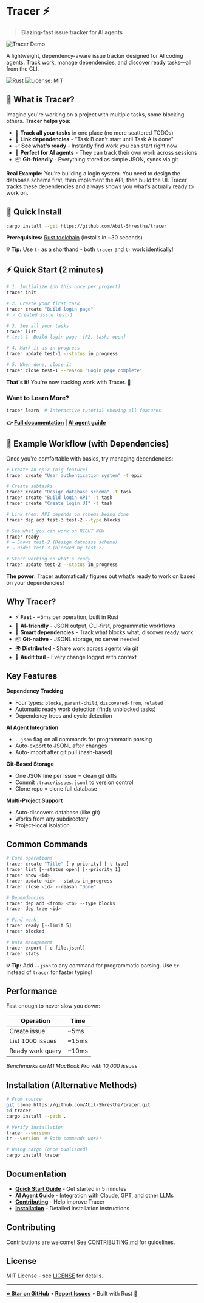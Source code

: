 # Tracer ⚡

> **Blazing-fast issue tracker for AI agents**

![Tracer Demo](src/assets/tracer.gif)

A lightweight, dependency-aware issue tracker designed for AI coding agents. Track work, manage dependencies, and discover ready tasks—all from the CLI.

[![Rust](https://img.shields.io/badge/rust-%23000000.svg?style=for-the-badge&logo=rust&logoColor=white)](https://www.rust-lang.org/)
[![License: MIT](https://img.shields.io/badge/License-MIT-yellow.svg?style=for-the-badge)](https://opensource.org/licenses/MIT)

## 🤔 What is Tracer?

Imagine you're working on a project with multiple tasks, some blocking others. **Tracer helps you:**

- 📝 **Track all your tasks** in one place (no more scattered TODOs)
- 🔗 **Link dependencies** - "Task B can't start until Task A is done"
- ✅ **See what's ready** - Instantly find work you can start right now
- 🤖 **Perfect for AI agents** - They can track their own work across sessions
- 📦 **Git-friendly** - Everything stored as simple JSON, syncs via git

**Real Example:** You're building a login system. You need to design the database schema first, then implement the API, then build the UI. Tracer tracks these dependencies and always shows you what's actually ready to work on.

## 🚀 Quick Install

```bash
cargo install --git https://github.com/Abil-Shrestha/tracer
```

**Prerequisites:** [Rust toolchain](https://rustup.rs/) (installs in ~30 seconds)

**💡 Tip:** Use `tr` as a shorthand - both `tracer` and `tr` work identically!

## ⚡ Quick Start (2 minutes)

```bash
# 1. Initialize (do this once per project)
tracer init

# 2. Create your first task
tracer create "Build login page"
# ✓ Created issue test-1

# 3. See all your tasks
tracer list
# test-1  Build login page  [P2, task, open]

# 4. Mark it as in progress
tracer update test-1 --status in_progress

# 5. When done, close it
tracer close test-1 --reason "Login page complete"
```

**That's it!** You're now tracking work with Tracer. 🎉

### Want to Learn More?

```bash
tracer learn  # Interactive tutorial showing all features
```

**👉 [Full documentation](./QUICK_START.md) | [AI agent guide](./AGENTS.md)**

## 🎯 Example Workflow (with Dependencies)

Once you're comfortable with basics, try managing dependencies:

```bash
# Create an epic (big feature)
tracer create "User authentication system" -t epic

# Create subtasks
tracer create "Design database schema" -t task
tracer create "Build login API" -t task
tracer create "Create login UI" -t task

# Link them: API depends on schema being done
tracer dep add test-3 test-2 --type blocks

# See what you can work on RIGHT NOW
tracer ready
# → Shows test-2 (Design database schema)
# → Hides test-3 (blocked by test-2)

# Start working on what's ready
tracer update test-2 --status in_progress
```

**The power:** Tracer automatically figures out what's ready to work on based on your dependencies!

## Why Tracer?

- ⚡ **Fast** - ~5ms per operation, built in Rust
- 🤖 **AI-friendly** - JSON output, CLI-first, programmatic workflows
- 🔗 **Smart dependencies** - Track what blocks what, discover ready work
- 📦 **Git-native** - JSONL storage, no server needed
- 🌍 **Distributed** - Share work across agents via git
- 💾 **Audit trail** - Every change logged with context

## Key Features

**Dependency Tracking**

- Four types: `blocks`, `parent-child`, `discovered-from`, `related`
- Automatic ready work detection (finds unblocked tasks)
- Dependency trees and cycle detection

**AI Agent Integration**

- `--json` flag on all commands for programmatic parsing
- Auto-export to JSONL after changes
- Auto-import after git pull (hash-based)

**Git-Based Storage**

- One JSON line per issue = clean git diffs
- Commit `.trace/issues.jsonl` to version control
- Clone repo = clone full database

**Multi-Project Support**

- Auto-discovers database (like git)
- Works from any subdirectory
- Project-local isolation

## Common Commands

```bash
# Core operations
tracer create "Title" [-p priority] [-t type]
tracer list [--status open] [--priority 1]
tracer show <id>
tracer update <id> --status in_progress
tracer close <id> --reason "Done"

# Dependencies
tracer dep add <from> <to> --type blocks
tracer dep tree <id>

# Find work
tracer ready [--limit 5]
tracer blocked

# Data management
tracer export [-o file.jsonl]
tracer stats
```

**💡 Tip:** Add `--json` to any command for programmatic parsing. Use `tr` instead of `tracer` for faster typing!

## Performance

Fast enough to never slow you down:

| Operation        | Time  |
| ---------------- | ----- |
| Create issue     | ~5ms  |
| List 1000 issues | ~15ms |
| Ready work query | ~10ms |

_Benchmarks on M1 MacBook Pro with 10,000 issues_

## Installation (Alternative Methods)

```bash
# From source
git clone https://github.com/Abil-Shrestha/tracer.git
cd tracer
cargo install --path .

# Verify installation
tracer --version
tr --version  # Both commands work!

# Using cargo (once published)
cargo install tracer
```

## Documentation

- **[Quick Start Guide](./QUICK_START.md)** - Get started in 5 minutes
- **[AI Agent Guide](./AGENTS.md)** - Integration with Claude, GPT, and other LLMs
- **[Contributing](./CONTRIBUTING.md)** - Help improve Tracer
- **[Installation](./INSTALL.md)** - Detailed installation instructions

## Contributing

Contributions are welcome! See [CONTRIBUTING.md](./CONTRIBUTING.md) for guidelines.

## License

MIT License - see [LICENSE](LICENSE) for details.

---

**[⭐ Star on GitHub](https://github.com/Abil-Shrestha/tracer)** • **[Report Issues](https://github.com/Abil-Shrestha/tracer/issues)** • Built with Rust 🦀
